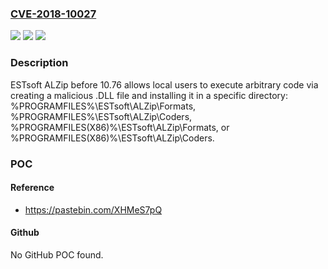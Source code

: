 ### [CVE-2018-10027](https://cve.mitre.org/cgi-bin/cvename.cgi?name=CVE-2018-10027)
![](https://img.shields.io/static/v1?label=Product&message=n%2Fa&color=blue)
![](https://img.shields.io/static/v1?label=Version&message=n%2Fa&color=blue)
![](https://img.shields.io/static/v1?label=Vulnerability&message=n%2Fa&color=brighgreen)

### Description

ESTsoft ALZip before 10.76 allows local users to execute arbitrary code via creating a malicious .DLL file and installing it in a specific directory: %PROGRAMFILES%\ESTsoft\ALZip\Formats, %PROGRAMFILES%\ESTsoft\ALZip\Coders, %PROGRAMFILES(X86)%\ESTsoft\ALZip\Formats, or %PROGRAMFILES(X86)%\ESTsoft\ALZip\Coders.

### POC

#### Reference
- https://pastebin.com/XHMeS7pQ

#### Github
No GitHub POC found.

